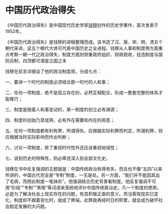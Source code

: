 # 中国历代政治得失

《中国历代政治得失》是中国现代历史学家[钱穆](https://baike.baidu.com/item/钱穆/119716?fromModule=lemma_inlink)创作的历史学著作，首次发表于1952年。

《中国历代政治得失》是钱穆的讲稿整理而成。该书选了汉、唐、宋、明、清五个朝代来讲，这五个朝代大体可代表中国历史之全进程。钱穆从人事和制度两方面重点考察一朝一代之政治得失，制度方面则侧重政府组织、财政税收，铨选制度与国防兵制，四顶都可谓是立国之本



钱穆在前言详细谈了他的政治制度观，分成七点：

一、要讲一个时代的制度必须结合那一时代的人和事；

二、任何一项制度，绝不是孤立存在的，必然互相配合，形成一整套完整的体系才能推行；

三、制度是随着人和事变动的，某一制度的创立必有渊源；

四、制度的创始乃至成熟，必有外在需要和内在的用意；

五、任何一项制度都有利有弊，所谓得失，应根据实际利弊而判定，所谓利弊，则应根据当时实际影响而作出判断；

六、讨论一项制度，除了重视时代性外还应该重视地域性；

七、说到历史的特殊性，则必牵连深入到全部文化史。

钱穆在书中反复强调的主题就是：中国传统政治有得有失，而且也不像“五四”以来所讲的，中国古代完全是“专制”制度，一无是处。另一方面，“我们并不能因其出了毛病，而把此制度一笔抹杀”。他强调结合历史背景看制度。他反复强调不可用“阶级”“专制”“黑暗”等词语来笼统地评价中国传统政治史。凡一个制度的使用，必是为了解决社会上现实存在的问题，有其积极正面的意义。而当客观现实已变化，制度却不跟着变化时，就成了弊端，此弊政再经时日的积累，就会成为破坏社会稳定发展的大问题。